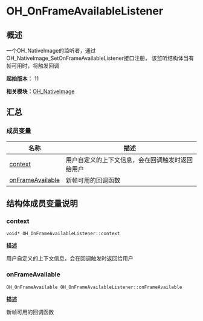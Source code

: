 # OH_OnFrameAvailableListener


## 概述

一个OH_NativeImage的监听者，通过OH_NativeImage_SetOnFrameAvailableListener接口注册， 该监听结构体当有帧可用时，将触发回调

**起始版本：** 11

**相关模块：**[OH_NativeImage](_o_h___native_image.md)


## 汇总


### 成员变量

| 名称 | 描述 |
| -------- | -------- |
| [context](#context) | 用户自定义的上下文信息，会在回调触发时返回给用户 |
| [onFrameAvailable](#onframeavailable) | 新帧可用的回调函数 |


## 结构体成员变量说明


### context

```
void* OH_OnFrameAvailableListener::context
```

**描述**

用户自定义的上下文信息，会在回调触发时返回给用户


### onFrameAvailable

```
OH_OnFrameAvailable OH_OnFrameAvailableListener::onFrameAvailable
```

**描述**

新帧可用的回调函数
